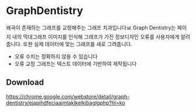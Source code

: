 # GraphDentistry

왜곡이 존재하는 그래프를 교정해주는 그래프 치과입니다📊
Graph Dentistry는 페이지 내의 막대그래프 이미지를 인식해 그래프가 가진 정보디자인 오류를 사용자에게 알려줍니다. 
또한 실제 데이터에 맞는 그래프를 새로 그려줍니다.
* 오류 수치는 정확하지 않을 수 있습니다 
* 오류 교정 그래프는 텍스트 데이터에 기반하여 제작됩니다

## Download
https://chrome.google.com/webstore/detail/graph-dentistry/ejapihdfeciaajmlaklkelkibaglgphp?hl=ko
